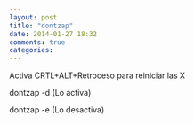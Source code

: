 ```yaml
---
layout: post
title: "dontzap"
date: 2014-01-27 18:32
comments: true
categories: 
---
```

Activa CRTL+ALT+Retroceso para reiniciar las X

dontzap -d     (Lo activa)

dontzap -e      (Lo desactiva)

